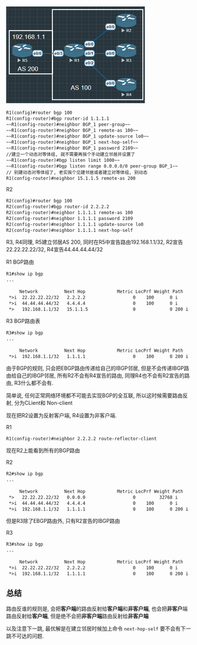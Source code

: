 
![](../../image/Security/210900.png)

```
R1(config)#router bgp 100
R1(config-router)#bgp router-id 1.1.1.1
~~R1(config-router)#neighbor BGP_1 peer-group~~
~~R1(config-router)#neighbor BGP_1 remote-as 100~~
~~R1(config-router)#neighbor BGP_1 update-source lo0~~
~~R1(config-router)#neighbor BGP_1 next-hop-self~~
~~R1(config-router)#neighbor BGP_1 password 2109~~
//建立一个动态对等体组, 就不需要再挨个手动建立邻居并设置了
~~R1(config-router)#bgp listen limit 1000~~
~~R1(config-router)#bgp listen range 0.0.0.0/0 peer-group BGP_1~~
// 别建动态对等体组了, 老实挨个见建邻居或者建立对等体组, 别动态
R1(config-router)#neighbor 15.1.1.5 remote-as 200
```

R2

```
R2(config)#router bgp 100
R2(config-router)#bgp router-id 2.2.2.2
R2(config-router)#neighbor 1.1.1.1 remote-as 100
R2(config-router)#neighbor 1.1.1.1 password 2109
R2(config-router)#neighbor 1.1.1.1 update-source lo0
R2(config-router)#neighbor 1.1.1.1 next-hop-self
```

R3, R4同理, R5建立邻居AS 200, 同时在R5中宣告路由192.168.1.1/32, R2宣告22.22.22.22/32, R4宣告44.44.44.44/32

R1 BGP路由

```
R1#show ip bgp
...

     Network          Next Hop            Metric LocPrf Weight Path
 *>i  22.22.22.22/32   2.2.2.2                  0    100      0 i
 *>i  44.44.44.44/32   4.4.4.4                  0    100      0 i
 *>   192.168.1.1/32   15.1.1.5                 0             0 200 i
```

R3 BGP路由表

```
R3#show ip bgp
...

     Network          Next Hop            Metric LocPrf Weight Path
 *>i  192.168.1.1/32   1.1.1.1                  0    100      0 200 i
```

由于BGP的规则, 只会把EBGP路由传递给自己的IBGP邻居, 但是不会传递IBGP路由给自己的IBGP邻居, 所有R2不会有R4宣告的路由, 同理R4也不会有R2宣告的路由, R3什么都不会有.

简单说, 任何正常网络环境都不可能去实现BGP的全互联, 所以这时候需要路由反射, 分为CLient和 Non-client

现在把R2设置为反射客户端, R4设置为非客户端.

R1 

```
R1(config-router)#neighbor 2.2.2.2 route-reflector-client
```
现在R2上能看到所有的BGP路由

R2

```
R2#show ip bgp
...

     Network          Next Hop            Metric LocPrf Weight Path
 *>   22.22.22.22/32   0.0.0.0                  0         32768 i
 *>i  44.44.44.44/32   4.4.4.4                  0    100      0 i
 *>i  192.168.1.1/32   1.1.1.1                  0    100      0 200 i
```

但是R3除了EBGP路由外, 只有R2宣告的IBGP路由

R3

```
R3#show ip bgp
...

     Network          Next Hop            Metric LocPrf Weight Path
 *>i  22.22.22.22/32   2.2.2.2                  0    100      0 i
 *>i  192.168.1.1/32   1.1.1.1                  0    100      0 200 i

```

## 总结

路由反谁的规则是, 会把**客户端**的路由反射给**客户端**和**非客户端**, 也会把**非客户**端路由反射给**客户端**, 但是绝不会把**非客户端**路由反射给**非客户端**

以及注意下一跳, 最优解是在建立邻居时候加上命令 `next-hop-self` 要不会有下一跳不可达的问题.

